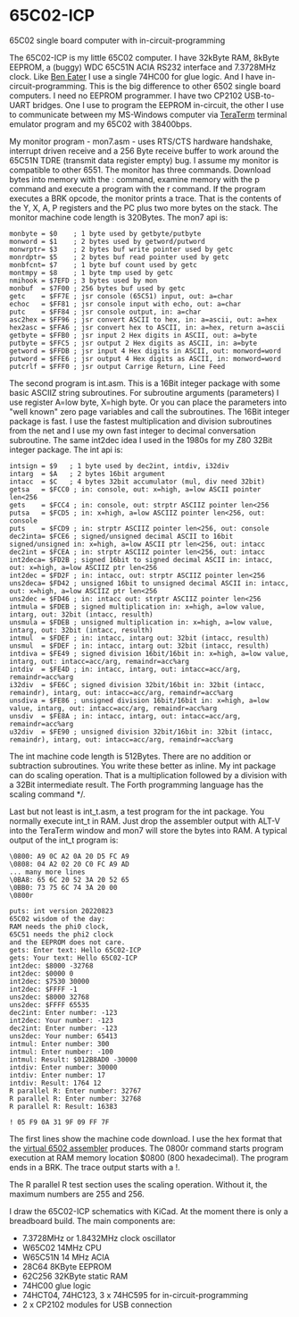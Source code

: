 # 65C02-ICP
65C02 single board computer with in-circuit-programming

The 65C02-ICP is my little 65C02 computer. I have 32kByte RAM, 8kByte EEPROM, a (buggy) WDC 65C51N ACIA RS232 interface and 7.3728MHz clock. Like [Ben Eater](https://eater.net/6502) I use a single 74HC00 for glue logic. And I have in-circuit-programming. This is the big difference to other 6502 single board computers. I need no EEPROM programmer. I have two CP2102 USB-to-UART bridges. One I use to program the EEPROM in-circuit, the other I use to communicate between my MS-Windows computer via [TeraTerm](https://ttssh2.osdn.jp/index.html.en) terminal emulator program and my 65C02 with 38400bps.

My monitor program - mon7.asm - uses RTS/CTS hardware handshake, interrupt driven receive and a 256 Byte receive buffer to work around the 65C51N TDRE (transmit data register empty) bug. I assume my monitor is compatible to other 6551. The monitor has three commands. Download bytes into memory with the : command, examine memory with the p command and execute a program with the r command. If the program executes a BRK opcode, the monitor prints a trace. That is the contents of the Y, X, A, P registers and the PC plus two more bytes on the stack. The monitor machine code length is 320Bytes. The mon7 api is:
```
monbyte = $0    ; 1 byte used by getbyte/putbyte
monword = $1    ; 2 bytes used by getword/putword
monwrptr= $3    ; 2 bytes buf write pointer used by getc
monrdptr= $5    ; 2 bytes buf read pointer used by getc
monbfcnt= $7    ; 1 byte buf count used by getc
montmpy = $8    ; 1 byte tmp used by getc
nmihook = $7EFD ; 3 bytes used by mon
monbuf  = $7F00 ; 256 bytes buf used by getc
getc    = $FF7E ; jsr console (65C51) input, out: a=char
echoc   = $FF81 ; jsr console input with echo, out: a=char
putc    = $FF84 ; jsr console output, in: a=char
asc2hex = $FF96 ; jsr convert ASCII to hex, in: a=ascii, out: a=hex
hex2asc = $FFA6 ; jsr convert hex to ASCII, in: a=hex, return a=ascii
getbyte = $FFB0 ; jsr input 2 Hex digits in ASCII, out: a=byte
putbyte = $FFC5 ; jsr output 2 Hex digits as ASCII, in: a=byte
getword = $FFDB ; jsr input 4 Hex digits in ASCII, out: monword=word
putword = $FFE6 ; jsr output 4 Hex digits as ASCII, in: monword=word
putcrlf = $FFF0 ; jsr output Carrige Return, Line Feed
```
The second program is int.asm. This is a 16Bit integer package with some basic ASCIIZ string subroutines. For subroutine arguments (parameters) I use register A=low byte, X=high byte. Or you can place the parameters into "well known" zero page variables and call the subroutines. The 16Bit integer package is fast. I use the fastest multiplication and division subroutines from the net and I use my own fast integer to decimal conversation subroutine. The same int2dec idea I used in the 1980s for my Z80 32Bit integer package. The int api is:
```
intsign = $9   ; 1 byte used by dec2int, intdiv, i32div
intarg  = $A   ; 2 bytes 16bit argument
intacc  = $C   ; 4 bytes 32bit accumulator (mul, div need 32bit)
getsa   = $FCC0 ; in: console, out: x=high, a=low ASCII pointer len<256
gets    = $FCC4 ; in: console, out: strptr ASCIIZ pointer len<256
putsa   = $FCD5 ; in: x=high, a=low ASCIIZ pointer len<256, out: console
puts    = $FCD9 ; in: strptr ASCIIZ pointer len<256, out: console
dec2inta= $FCE6 ; signed/unsigned decimal ASCII to 16bit signed/unsigned in: x=high, a=low ASCII ptr len<256, out: intacc
dec2int = $FCEA ; in: strptr ASCIIZ pointer len<256, out: intacc
int2deca= $FD2B ; signed 16bit to signed decimal ASCII in: intacc, out: x=high, a=low ASCIIZ ptr len<256
int2dec = $FD2F ; in: intacc, out: strptr ASCIIZ pointer len<256
uns2deca= $FD42 ; unsigned 16bit to unsigned decimal ASCII in: intacc, out: x=high, a=low ASCIIZ ptr len<256
uns2dec = $FD46 ; in: intacc out: strptr ASCIIZ pointer len<256
intmula = $FDEB ; signed multiplication in: x=high, a=low value, intarg, out: 32bit (intacc, resulth)
unsmula = $FDEB ; unsigned multiplication in: x=high, a=low value, intarg, out: 32bit (intacc, resulth)
intmul  = $FDEF ; in: intacc, intarg out: 32bit (intacc, resulth)
unsmul  = $FDEF ; in: intacc, intarg out: 32bit (intacc, resulth)
intdiva = $FE49 ; signed division 16bit/16bit in: x=high, a=low value, intarg, out: intacc=acc/arg, remaindr=acc%arg
intdiv  = $FE4D ; in: intacc, intarg, out: intacc=acc/arg, remaindr=acc%arg
i32div  = $FE6C ; signed division 32bit/16bit in: 32bit (intacc, remaindr), intarg, out: intacc=acc/arg, remaindr=acc%arg
unsdiva = $FE86 ; unsigned division 16bit/16bit in: x=high, a=low value, intarg, out: intacc=acc/arg, remaindr=acc%arg
unsdiv  = $FE8A ; in: intacc, intarg, out: intacc=acc/arg, remaindr=acc%arg
u32div  = $FE90 ; unsigned division 32bit/16bit in: 32bit (intacc, remaindr), intarg, out: intacc=acc/arg, remaindr=acc%arg
```
The int machine code length is 512Bytes. There are no addition or subtraction subroutines. You write these better
as inline. My int package can do scaling operation. That is a multiplication followed by a division
with a 32Bit intermediate result. The Forth programming language has the scaling command */.

Last but not least is int_t.asm, a test program for the int package. You normally execute int_t in RAM. Just drop the assembler output with ALT-V into the TeraTerm window and mon7 will store the bytes into RAM. A typical output of the int_t program is:
```
\0800: A9 0C A2 0A 20 D5 FC A9
\0808: 04 A2 02 20 C0 FC A9 AD
... many more lines
\0BA8: 65 6C 20 52 3A 20 52 65
\0BB0: 73 75 6C 74 3A 20 00
\0800r

puts: int version 20220823
65C02 wisdom of the day:
RAM needs the phi0 clock,
65C51 needs the phi2 clock
and the EEPROM does not care.
gets: Enter text: Hello 65C02-ICP
gets: Your text: Hello 65C02-ICP
int2dec: $8000 -32768
int2dec: $0000 0
int2dec: $7530 30000
int2dec: $FFFF -1
uns2dec: $8000 32768
uns2dec: $FFFF 65535
dec2int: Enter number: -123
int2dec: Your number: -123
dec2int: Enter number: -123
uns2dec: Your number: 65413
intmul: Enter number: 300
intmul: Enter number: -100
intmul: Result: $012B8AD0 -30000
intdiv: Enter number: 30000
intdiv: Enter number: 17
intdiv: Result: 1764 12
R parallel R: Enter number: 32767
R parallel R: Enter number: 32768
R parallel R: Result: 16383

! 05 F9 0A 31 9F 09 FF 7F
```
The first lines show the machine code download. I use the hex format that the [virtual 6502 assembler](https://www.masswerk.at/6502/assembler.html) produces. The 0800r command starts program execution at RAM memory location $0800 (800 hexadecimal). The program ends in a BRK. The trace output starts with a !.

The R parallel R test section uses the scaling operation. Without it, the maximum numbers are 255 and 256.

I draw the 65C02-ICP schematics with KiCad. At the moment there is only a breadboard build. The main components are:
- 7.3728MHz or 1.8432MHz clock oscillator
- W65C02 14MHz CPU
- W65C51N 14 MHz ACIA
- 28C64 8KByte EEPROM
- 62C256 32KByte static RAM
- 74HC00 glue logic
- 74HCT04, 74HC123, 3 x 74HC595 for in-circuit-programming
- 2 x CP2102 modules for USB connection
